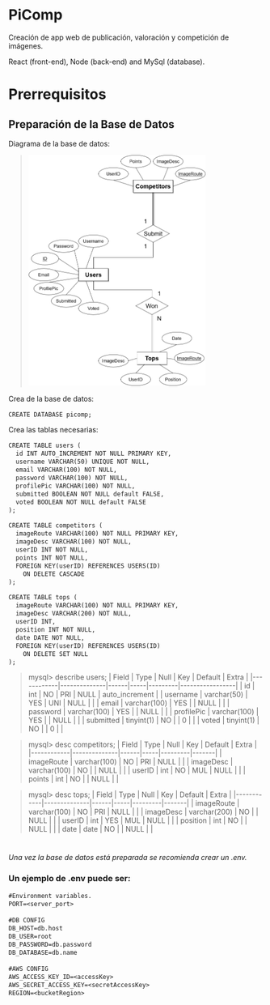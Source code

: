 # PiComp
Creación de app web de publicación, valoración y competición de imágenes.

React (front-end), Node (back-end) and MySql (database).

# Prerrequisitos

## Preparación de la Base de Datos

Diagrama de la base de datos:
> <img src="images/PiCompDB.png" width="350">

Crea de la base de datos:
```
CREATE DATABASE picomp;
```

Crea las tablas necesarias:
```
CREATE TABLE users (
  id INT AUTO_INCREMENT NOT NULL PRIMARY KEY,
  username VARCHAR(50) UNIQUE NOT NULL,
  email VARCHAR(100) NOT NULL,
  password VARCHAR(100) NOT NULL,
  profilePic VARCHAR(100) NOT NULL,
  submitted BOOLEAN NOT NULL default FALSE,
  voted BOOLEAN NOT NULL default FALSE
);
```




```
CREATE TABLE competitors (
  imageRoute VARCHAR(100) NOT NULL PRIMARY KEY,
  imageDesc VARCHAR(100) NOT NULL,
  userID INT NOT NULL,
  points INT NOT NULL,
  FOREIGN KEY(userID) REFERENCES USERS(ID)
    ON DELETE CASCADE
);
```




```
CREATE TABLE tops (
  imageRoute VARCHAR(100) NOT NULL PRIMARY KEY,
  imageDesc VARCHAR(200) NOT NULL,
  userID INT,
  position INT NOT NULL,
  date DATE NOT NULL,
  FOREIGN KEY(userID) REFERENCES USERS(ID)
    ON DELETE SET NULL
);
```
> mysql> describe users;
> | Field      | Type         | Null | Key | Default | Extra           |
> |------------|--------------|------|-----|---------|-----------------|
> | id         | int          | NO   | PRI | NULL    | auto_increment |
> | username   | varchar(50)  | YES  | UNI | NULL    |                 |
> | email      | varchar(100) | YES  |     | NULL    |                 |
> | password   | varchar(100) | YES  |     | NULL    |                 |
> | profilePic | varchar(100) | YES  |     | NULL    |                 |
> | submitted  | tinyint(1)   | NO   |     | 0       |                 |
> | voted      | tinyint(1)   | NO   |     | 0       |                 |

> mysql> desc competitors;
> | Field      | Type         | Null | Key | Default | Extra |
> |------------|--------------|------|-----|---------|-------|
> | imageRoute | varchar(100) | NO   | PRI | NULL    |       |
> | imageDesc  | varchar(100) | NO   |     | NULL    |       |
> | userID     | int          | NO   | MUL | NULL    |       |
> | points     | int          | NO   |     | NULL    |       |

> mysql> desc tops;
> | Field      | Type         | Null | Key | Default | Extra |
> |------------|--------------|------|-----|---------|-------|
> | imageRoute | varchar(100) | NO   | PRI | NULL    |       |
> | imageDesc  | varchar(200) | NO   |     | NULL    |       |
> | userID     | int          | YES  | MUL | NULL    |       |
> | position   | int          | NO   |     | NULL    |       |
> | date       | date         | NO   |     | NULL    |       |

#

*Una vez la base de datos está preparada se recomienda crear un .env.*
### Un ejemplo de .env puede ser: 
```
#Environment variables.
PORT=<server_port>

#DB CONFIG
DB_HOST=db.host
DB_USER=root
DB_PASSWORD=db.password
DB_DATABASE=db.name

#AWS CONFIG
AWS_ACCESS_KEY_ID=<accessKey>
AWS_SECRET_ACCESS_KEY=<secretAccessKey>
REGION=<bucketRegion>
```
